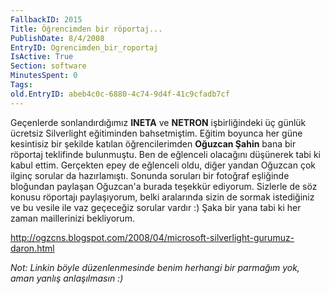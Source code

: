 ```yaml
---
FallbackID: 2015
Title: Öğrencimden bir röportaj...
PublishDate: 8/4/2008
EntryID: Ogrencimden_bir_roportaj
IsActive: True
Section: software
MinutesSpent: 0
Tags: 
old.EntryID: abeb4c0c-6880-4c74-9d4f-41c9cfadb7cf
---
```

Geçenlerde sonlandırdığımız **INETA** ve **NETRON** işbirliğindeki üç
günlük ücretsiz Silverlight eğitiminden bahsetmiştim. Eğitim boyunca her
güne kesintisiz bir şekilde katılan öğrencilerimden **Oğuzcan Şahin**
bana bir röportaj teklifinde bulunmuştu. Ben de eğlenceli olacağını
düşünerek tabi ki kabul ettim. Gerçekten epey de eğlenceli oldu, diğer
yandan Oğuzcan çok ilginç sorular da hazırlamıştı. Sonunda soruları bir
fotoğraf eşliğinde bloğundan paylaşan Oğuzcan'a burada teşekkür
ediyorum. Sizlerle de söz konusu röportajı paylaşıyorum, belki
aralarında sizin de sormak istediğiniz ve bu vesile ile vaz geçeceğiz
sorular vardır :) Şaka bir yana tabi ki her zaman maillerinizi
bekliyorum.

<http://ogzcns.blogspot.com/2008/04/microsoft-silverlight-gurumuz-daron.html>

*Not: Linkin böyle düzenlenmesinde benim herhangi bir parmağım yok, aman
yanlış anlaşılmasın :)*


